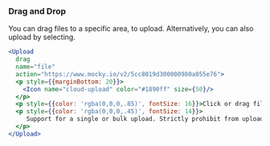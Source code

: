 <demo>

### Drag and Drop

You can drag files to a specific area, to upload. Alternatively, you can also upload by selecting.

```jsx live
<Upload
  drag
  name="file"
  action="https://www.mocky.io/v2/5cc8019d300000980a055e76">
  <p style={{marginBottom: 20}}>
    <Icon name="cloud-upload" color="#1890ff" size={50}/>
  </p>
  <p style={{color: 'rgba(0,0,0,.85)', fontSize: 16}}>Click or drag file to this area to upload</p>
  <p style={{color: 'rgba(0,0,0,.45)', fontSize: 14}}>
     Support for a single or bulk upload. Strictly prohibit from uploading company data or other band files
  </p>
</Upload>
```

</demo>
